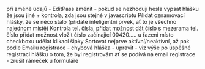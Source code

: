 při změně údajů - EditPass změnit - pokud se nezhodují hesla vypsat hlášku že jsou jiné + kontrola, zda jsou stejné v javascriptu
Přidat oznamovací hlášky, že se něco stalo (přidate inteligentní prvek, ať to je všechno najednom místě)
Kontrola tel. čísla, přidat možnost dát číslo s mezerama
tel. číslo přidat možnost vložit číslo začínající 00420.....
u řazení místo checkboxu udělat klikací šipky
Sortovat nejprve aktívní/neaktívní, až pak podle Emailu
registrace - chybová hláška - upravit - viz výše
po úspěšné registraci hlášku o tom, že byl registrovám ať se podívá na email
registrace - zrušit rámeček u formuláře

